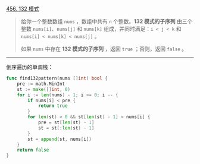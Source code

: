 [456. 132 模式](https://leetcode.cn/problems/132-pattern/)

> 给你一个整数数组 `nums` ，数组中共有 `n` 个整数。**132 模式的子序列** 由三个整数 `nums[i]`、`nums[j]` 和 `nums[k]` 组成，并同时满足：`i < j < k` 和 `nums[i] < nums[k] < nums[j]` 。
>
> 如果 `nums` 中存在 **132 模式的子序列** ，返回 `true` ；否则，返回 `false` 。

---

倒序遍历的单调栈：

```go
func find132pattern(nums []int) bool {
    pre := math.MinInt
    st := make([]int, 0)
    for i := len(nums) - 1; i >= 0; i -- {
        if nums[i] < pre {
            return true
        }
        for len(st) > 0 && st[len(st) - 1] < nums[i] {
            pre = st[len(st) - 1]
            st = st[:len(st) - 1]
        }
        st = append(st, nums[i])
    }
    return false
}
```

